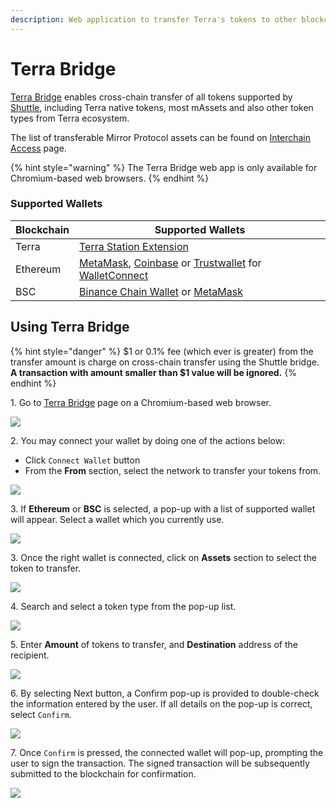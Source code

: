```yaml
---
description: Web application to transfer Terra's tokens to other blockchain networks
---
```


# Terra Bridge

[Terra Bridge](https://bridge.terra.money) enables cross-chain transfer of all tokens supported by [Shuttle](https://github.com/terra-project/shuttle), including Terra native tokens, most mAssets and also other token types from Terra ecosystem.&#x20;

The list of transferable Mirror Protocol assets can be found on [Interchain Access](../networks.md) page.&#x20;

{% hint style="warning" %}
The Terra Bridge web app is only available for Chromium-based web browsers.&#x20;
{% endhint %}

### Supported Wallets

| Blockchain | Supported Wallets                                                                                                                                                                                                                       |
| ---------- | --------------------------------------------------------------------------------------------------------------------------------------------------------------------------------------------------------------------------------------- |
| Terra      | [Terra Station Extension](https://terra.money/extension)                                                                                                                                                                                |
| Ethereum   | [MetaMask](https://chrome.google.com/webstore/detail/metamask/nkbihfbeogaeaoehlefnkodbefgpgknn?hl=en), [Coinbase](https://wallet.coinbase.com) or [Trustwallet](https://trustwallet.com) for [WalletConnect](https://walletconnect.org) |
| BSC        | [Binance Chain Wallet](https://chrome.google.com/webstore/detail/binance-chain-wallet/fhbohimaelbohpjbbldcngcnapndodjp?hl=en) or [MetaMask](https://chrome.google.com/webstore/detail/metamask/nkbihfbeogaeaoehlefnkodbefgpgknn?hl=en)  |

## Using Terra Bridge

{% hint style="danger" %}
$1 or 0.1% fee (which ever is greater) from the transfer amount is charge on cross-chain transfer using the Shuttle bridge. \
**A transaction with amount smaller than $1 value will be ignored.**
{% endhint %}

1\. Go to [Terra Bridge](https://bridge.terra.money) page on a Chromium-based web browser.

![](<../.gitbook/assets/image (119).png>)

2\. You may connect your wallet by doing one of the actions below:&#x20;

* Click `Connect Wallet` button
* From the **From** section, select the network to transfer your tokens from.&#x20;

![](<../.gitbook/assets/image (125).png>)

3\. If **Ethereum** or **BSC** is selected, a pop-up with a list of supported wallet will appear. Select a wallet which you currently use.&#x20;

![](<../.gitbook/assets/image (121).png>)

3\. Once the right wallet is connected, click on **Assets** section to select the token to transfer.

![](<../.gitbook/assets/image (124).png>)

4\. Search and select a token type from the pop-up list.&#x20;

![](<../.gitbook/assets/image (122).png>)

5\. Enter **Amount** of tokens to transfer, and **Destination** address of the recipient.

![](<../.gitbook/assets/image (126).png>)

6\. By selecting Next button, a Confirm pop-up is provided to double-check the information entered by the user. If all details on the pop-up is correct, select `Confirm`.&#x20;

![](<../.gitbook/assets/image (128).png>)

7\. Once `Confirm` is pressed, the connected wallet will pop-up, prompting the user to sign the transaction. The signed transaction will be subsequently submitted to the  blockchain for confirmation.&#x20;

![](<../.gitbook/assets/image (120).png>)
